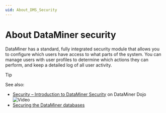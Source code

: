 ```yaml
---
uid: About_DMS_Security
---
```


# About DataMiner security

DataMiner has a standard, fully integrated security module that allows you to configure which users have access to what parts of the system. You can manage users with user profiles to determine which actions they can perform, and keep a detailed log of all user activity.

> [!TIP]
> See also:
>
> - [Security – Introduction to DataMiner Security](https://community.dataminer.services/video/security-introduction-to-dataminer-security/) on DataMiner Dojo ![Video](~/user-guide/images/video_Duo.png)
> - [Securing the DataMiner databases](xref:Cassandra_authentication)
